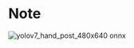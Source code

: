 # Note

![yolov7_hand_post_480x640 onnx](https://github.com/PINTO0309/PINTO_model_zoo/assets/33194443/d9b0d1fa-e13f-49b8-8cba-065d773c8dad)

